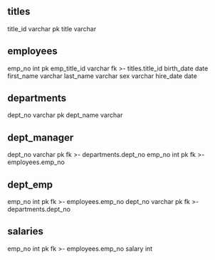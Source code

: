 titles
-
title_id varchar pk 
title varchar

employees
-
emp_no int pk 
emp_title_id varchar fk >- titles.title_id 
birth_date date 
first_name varchar 
last_name varchar 
sex varchar 
hire_date date 

departments
-
dept_no varchar pk
dept_name varchar

dept_manager
-
dept_no varchar pk fk >- departments.dept_no
emp_no int pk fk >- employees.emp_no


dept_emp
-
emp_no int pk fk >- employees.emp_no
dept_no varchar pk fk >- departments.dept_no

salaries
-
emp_no int pk fk >- employees.emp_no
salary int 